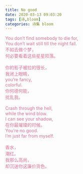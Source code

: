 ```yaml
---
title: No good
date: 2020-03-13 09:03:20
tags: [诗,bloom]
categories: 诗集 bloom
---
```

<span style="color: palevioletred">
You don’t find somebody to die for,<br>
You don’t wait still till the night fall.<br>
不如去做个梦，<br>
何必要看着这些星星陨落。<br><br>
你的影子被拉的很长，<br>
我闭上眼睛，<br>
you’re fancy,<br>
colorful.<br>
你何德何能，<br>
扰乱我。<br><br>
Crash through the hell,<br>
while the wind blow.<br>
I can see your shadow,<br>
在你最璀璨的时候。<br>
You’re no good.<br>
I’m just far from myself.<br><br>
香水，<br>
潮红。<br>
我那么高尚，<br>
却沉迷你这廉价货色。<br>

</span>